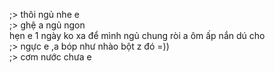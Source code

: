 ;> thôi ngủ nhe e<br>
;> ghệ a ngủ ngon<br>
hẹn e 1 ngày ko xa để mình ngủ chung ròi a ôm ấp nắn dú cho<br>
;> ngực e ,a bóp như nhào bột z đó =))<br>
;> cơm nước chưa e
